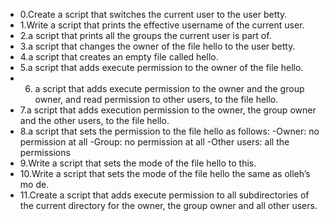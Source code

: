 - 0.Create a script that switches the current user to the user betty.
- 1.Write a script that prints the effective username of the current user.
- 2.a script that prints all the groups the current user is part of.
- 3.a script that changes the owner of the file hello to the user betty.
- 4.a script that creates an empty file called hello.
- 5.a script that adds execute permission to the owner of the file hello.
- 6. a script that adds execute permission to the owner and the group owner, and read permission to other users, to the file hello.
- 7.a script that adds execution permission to the owner, the group owner and the other users, to the file hello.
- 8.a script that sets the permission to the file hello as follows:
      -Owner: no permission at all
      -Group: no permission at all
      -Other users: all the permissions
- 9.Write a script that sets the mode of the file hello to this.
- 10.Write a script that sets the mode of the file hello the same as olleh’s mo   de.
- 11.Create a script that adds execute permission to all subdirectories of the   current directory for the owner, the group owner and all other users.
